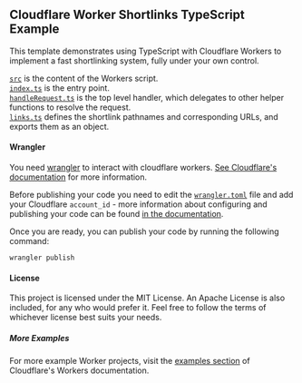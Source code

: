 ## Cloudflare Worker Shortlinks TypeScript Example

This template demonstrates using TypeScript with Cloudflare Workers to implement a fast
shortlinking system, fully under your own control.

[`src`](https://github.com/wakfi/ts-cloudflare-worker-shortlinks/blob/main/src)
is the content of the Workers script.  
[`index.ts`](https://github.com/wakfi/ts-cloudflare-worker-shortlinks/blob/main/src/index.ts)
is the entry point.  
[`handleRequest.ts`](https://github.com/wakfi/ts-cloudflare-worker-shortlinks/blob/main/src/handleRequest.ts)
is the top level handler, which delegates to other helper functions to resolve the request.  
[`links.ts`](https://github.com/wakfi/ts-cloudflare-worker-shortlinks/blob/main/src/links.ts)
defines the shortlink pathnames and corresponding URLs, and exports them as an object.


#### Wrangler

You need [wrangler](https://github.com/cloudflare/wrangler) to interact with cloudflare workers.
[See Cloudflare's documentation](https://developers.cloudflare.com/workers/cli-wrangler/install-update)
for more information.

Before publishing your code you need to edit the [`wrangler.toml`]((https://github.com/wakfi/cloudflare-worker-shortlinks/blob/main/wrangler.toml)) file and add your Cloudflare `account_id` - more information about configuring and publishing your code can be found [in the documentation](https://developers.cloudflare.com/workers/learning/getting-started#7-configure-your-project-for-deployment).

Once you are ready, you can publish your code by running the following command:

```
wrangler publish
```

#### License
This project is licensed under the MIT License. An Apache License is also included, for any who would
prefer it. Feel free to follow the terms of whichever license best suits your needs.

##### More Examples
For more example Worker projects, visit the [examples section](https://developers.cloudflare.com/workers/examples) of Cloudflare's Workers documentation.
